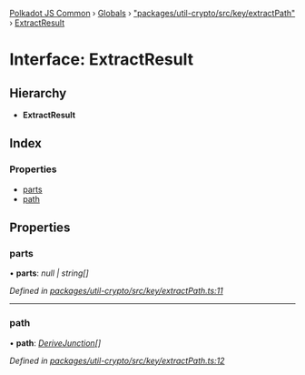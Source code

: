[Polkadot JS Common](../README.md) › [Globals](../globals.md) › ["packages/util-crypto/src/key/extractPath"](../modules/_packages_util_crypto_src_key_extractpath_.md) › [ExtractResult](_packages_util_crypto_src_key_extractpath_.extractresult.md)

# Interface: ExtractResult

## Hierarchy

* **ExtractResult**

## Index

### Properties

* [parts](_packages_util_crypto_src_key_extractpath_.extractresult.md#parts)
* [path](_packages_util_crypto_src_key_extractpath_.extractresult.md#path)

## Properties

###  parts

• **parts**: *null | string[]*

*Defined in [packages/util-crypto/src/key/extractPath.ts:11](https://github.com/polkadot-js/common/blob/88ecda70/packages/util-crypto/src/key/extractPath.ts#L11)*

___

###  path

• **path**: *[DeriveJunction](../classes/_packages_util_crypto_src_key_derivejunction_.derivejunction.md)[]*

*Defined in [packages/util-crypto/src/key/extractPath.ts:12](https://github.com/polkadot-js/common/blob/88ecda70/packages/util-crypto/src/key/extractPath.ts#L12)*
